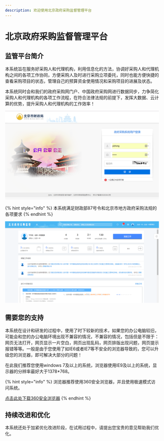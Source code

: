 ```yaml
---
description: 欢迎使用北京政府采购监督管理平台
---
```


# 北京政府采购监督管理平台

## 监管平台简介

本系统旨在服务好采购人和代理机构，利用信息化的方法，协调好采购人和代理机构之间的各项工作协同，方便采购人及时进行采购立项委托，同时也能方便快捷的查看采购项目的状态，管理自己的预算资金使用情况和采购项目的进展及状态。

本系统同时会和我们的政府采购网门户、中国政府采购网进行数据同步，力争简化采购人和代理机构的各项工作流程，在符合法律法规的前提下，发挥大数据、云计算的优势，提升采购人和代理机构的工作效率！

![&#x7CFB;&#x7EDF;&#x767B;&#x5F55;&#x9875;&#x9762;](.gitbook/assets/image%20%2850%29.png)

{% hint style="info" %}
本系统满足财政部87号令和北京市地方政府采购法规的各项要求
{% endhint %}

![&#x7CFB;&#x7EDF;&#x5DE5;&#x4F5C;&#x53F0;&#x5168;&#x666F;](.gitbook/assets/image%20%2844%29.png)

## 需要您的支持

本系统在设计和研发的过程中，使用了时下较新的技术，如果您的办公电脑较旧，可能会和您的办公电脑环境出现不兼容的情况，不兼容的情况，包括但是不限于：网页无法打开，网页显示一片空白，网页出现乱码，网页排版出现问题，网页提示报错等等。一般是由于您使用了如IE6或者IE7等不安全的浏览器导致的，您可以升级您的浏览器，即可解决大部分的问题！

在此我们推荐您使用windows 7及以上的系统，浏览器使用IE9及以上的系统，显示器的分辨率最好大于1378\*768。

{% hint style="info" %}
浏览器推荐使用360安全浏览器，并且使用极速模式访问系统。

[点击此处下载360安全浏览器](https://browser.360.cn/se/)
{% endhint %}

## 持续改进和优化

本系统还处于加紧优化改进阶段，在试用过程中，请提出您宝贵的意见帮助我们优化。

## 

